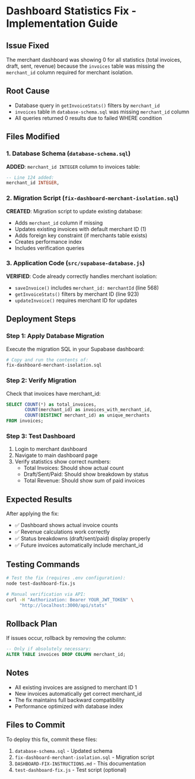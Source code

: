 # Dashboard Statistics Fix - Implementation Guide

## Issue Fixed
The merchant dashboard was showing 0 for all statistics (total invoices, draft, sent, revenue) because the `invoices` table was missing the `merchant_id` column required for merchant isolation.

## Root Cause
- Database query in `getInvoiceStats()` filters by `merchant_id`
- `invoices` table in `database-schema.sql` was missing `merchant_id` column
- All queries returned 0 results due to failed WHERE condition

## Files Modified

### 1. Database Schema (`database-schema.sql`)
**ADDED**: `merchant_id INTEGER` column to invoices table:
```sql
-- Line 124 added:
merchant_id INTEGER,
```

### 2. Migration Script (`fix-dashboard-merchant-isolation.sql`)
**CREATED**: Migration script to update existing database:
- Adds `merchant_id` column if missing
- Updates existing invoices with default merchant ID (1)
- Adds foreign key constraint (if merchants table exists)
- Creates performance index
- Includes verification queries

### 3. Application Code (`src/supabase-database.js`)
**VERIFIED**: Code already correctly handles merchant isolation:
- `saveInvoice()` includes `merchant_id: merchantId` (line 568)
- `getInvoiceStats()` filters by merchant ID (line 923)
- `updateInvoice()` requires merchant ID for updates

## Deployment Steps

### Step 1: Apply Database Migration
Execute the migration SQL in your Supabase dashboard:
```bash
# Copy and run the contents of:
fix-dashboard-merchant-isolation.sql
```

### Step 2: Verify Migration
Check that invoices have merchant_id:
```sql
SELECT COUNT(*) as total_invoices,
       COUNT(merchant_id) as invoices_with_merchant_id,
       COUNT(DISTINCT merchant_id) as unique_merchants
FROM invoices;
```

### Step 3: Test Dashboard
1. Login to merchant dashboard
2. Navigate to main dashboard page
3. Verify statistics show correct numbers:
   - Total Invoices: Should show actual count
   - Draft/Sent/Paid: Should show breakdown by status
   - Total Revenue: Should show sum of paid invoices

## Expected Results
After applying the fix:
- ✅ Dashboard shows actual invoice counts
- ✅ Revenue calculations work correctly
- ✅ Status breakdowns (draft/sent/paid) display properly
- ✅ Future invoices automatically include merchant_id

## Testing Commands
```bash
# Test the fix (requires .env configuration):
node test-dashboard-fix.js

# Manual verification via API:
curl -H "Authorization: Bearer YOUR_JWT_TOKEN" \
     "http://localhost:3000/api/stats"
```

## Rollback Plan
If issues occur, rollback by removing the column:
```sql
-- Only if absolutely necessary:
ALTER TABLE invoices DROP COLUMN merchant_id;
```

## Notes
- All existing invoices are assigned to merchant ID 1
- New invoices automatically get correct merchant_id
- The fix maintains full backward compatibility
- Performance optimized with database index

## Files to Commit
To deploy this fix, commit these files:
1. `database-schema.sql` - Updated schema
2. `fix-dashboard-merchant-isolation.sql` - Migration script
3. `DASHBOARD-FIX-INSTRUCTIONS.md` - This documentation
4. `test-dashboard-fix.js` - Test script (optional)